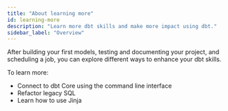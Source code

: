 ```yaml
---
title: "About learning more"
id: learning-more
description: "Learn more dbt skills and make more impact using dbt."
sidebar_label: "Overview"
---
```


After building your first models, testing and documenting your project, and scheduling a job, you can explore different ways to enhance your dbt skills.

To learn more:

* Connect to dbt Core using the command line interface
* Refactor legacy SQL
* Learn how to use Jinja
